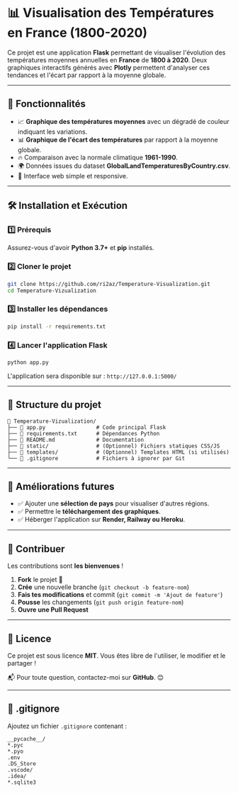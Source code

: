 # 📊 Visualisation des Températures en France (1800-2020)

Ce projet est une application **Flask** permettant de visualiser l'évolution des températures moyennes annuelles en **France** de **1800 à 2020**. Deux graphiques interactifs générés avec **Plotly** permettent d'analyser ces tendances et l'écart par rapport à la moyenne globale.

---

## 🚀 Fonctionnalités

- 📈 **Graphique des températures moyennes** avec un dégradé de couleur indiquant les variations.
- 📊 **Graphique de l'écart des températures** par rapport à la moyenne globale.
- 🔥 Comparaison avec la normale climatique **1961-1990**.
- 🌍 Données issues du dataset **GlobalLandTemperaturesByCountry.csv**.
- 🎨 Interface web simple et responsive.

---

## 🛠️ Installation et Exécution

### 1️⃣ Prérequis

Assurez-vous d'avoir **Python 3.7+** et **pip** installés.

### 2️⃣ Cloner le projet

```bash
git clone https://github.com/ri2az/Temperature-Visualization.git
cd Temperature-Vizualization
```

### 3️⃣ Installer les dépendances

```bash
pip install -r requirements.txt
```

### 4️⃣ Lancer l'application Flask

```bash
python app.py
```

L'application sera disponible sur : `http://127.0.0.1:5000/`

---

## 📂 Structure du projet

```
📁 Temperature-Vizualization/
├── 📄 app.py                # Code principal Flask
├── 📄 requirements.txt      # Dépendances Python
├── 📄 README.md             # Documentation
├── 📂 static/               # (Optionnel) Fichiers statiques CSS/JS
├── 📂 templates/            # (Optionnel) Templates HTML (si utilisés)
└── 📄 .gitignore            # Fichiers à ignorer par Git
```

---

## 📌 Améliorations futures

- ✅ Ajouter une **sélection de pays** pour visualiser d'autres régions.
- ✅ Permettre le **téléchargement des graphiques**.
- ✅ Héberger l'application sur **Render, Railway ou Heroku**.

---

## 🤝 Contribuer

Les contributions sont **les bienvenues** !

1. **Fork** le projet 🍴
2. **Crée** une nouvelle branche (`git checkout -b feature-nom`)
3. **Fais tes modifications** et commit (`git commit -m 'Ajout de feature'`)
4. **Pousse** les changements (`git push origin feature-nom`)
5. **Ouvre une Pull Request**

---

## 📜 Licence

Ce projet est sous licence **MIT**. Vous êtes libre de l'utiliser, le modifier et le partager !

📬 Pour toute question, contactez-moi sur **GitHub**. 😊

---

## 📄 .gitignore

Ajoutez un fichier `.gitignore` contenant :

```
__pycache__/
*.pyc
*.pyo
.env
.DS_Store
.vscode/
.idea/
*.sqlite3
```

